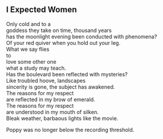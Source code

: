I Expected Women
----------------
Only cold and to a  
goddess they take on time, thousand years  
has the moonlight evening been conducted with phenomena?  
Of your red quiver when you hold out your leg.  
What we say flies  
to  
love some other one  
what a study may teach.  
Has the boulevard been reflected with mysteries?  
Like troubled hoove, landscapes  
sincerity is gone, the subject has awakened.  
The reasons for my respect  
are reflected in my brow of emerald.  
The reasons for my respect  
are understood in my mouth of silken.  
Bleak weather, barbaous lights like the movie.  
  
Poppy was no longer below the recording threshold.  
